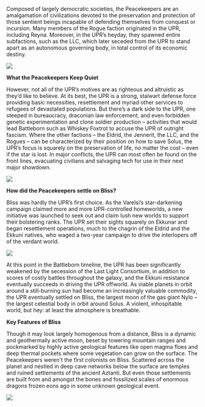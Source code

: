 Composed of largely democratic societies, the Peacekeepers are an amalgamation of civilizations devoted to the preservation and protection of those sentient beings incapable of defending themselves from conquest or incursion. Many members of the Rogue faction originated in the UPR, including Reyna. Moreover, in the UPR’s heyday, they spawned entire subfactions, such as the LLC, which later seceded from the UPR to stand apart as an autonomous governing body, in total control of its economic destiny.

<img src="icescape_01.jpg">

**What the Peacekeepers Keep Quiet**

However, not all of the UPR’s motives are as righteous and altruistic as they’d like to believe. At its best, the UPR is a strong, stalwart defense force providing basic necessities, resettlement and myriad other services to refugees of devastated populations. But there’s a dark side to the UPR, one steeped in bureaucracy, draconian law enforcement, and even forbidden genetic experimentation and clone soldier production – activities that would lead Battleborn such as Whiskey Foxtrot to accuse the UPR of outright fascism. Where the other factions – the Eldrid, the Jennerit, the LLC, and the Rogues – can be characterized by their position on how to save Solus, the UPR’s focus is squarely on the preservation of life, no matter the cost – even if the star is lost. In major conflicts, the UPR can most often be found on the front lines, evacuating civilians and salvaging tech for use in their next major showdown.

<img src="bliss_poster_sm.jpg">

**How did the Peacekeepers settle on Bliss?**

Bliss was hardly the UPR’s first choice. As the Varelsi’s star-darkening campaign claimed more and more UPR-controlled homeworlds, a new initiative was launched to seek out and claim lush new worlds to support their bolstering ranks. The UPR set their sights squarely on Ekkunar and began resettlement operations, much to the chagrin of the Eldrid and the Ekkuni natives, who waged a two-year campaign to drive the interlopers off of the verdant world.

<img src="ice_sketch_04.jpg">

At this point in the Battleborn timeline, the UPR has been significantly weakened by the secession of the Last Light Consortium, in addition to scores of costly battles throughout the galaxy, and the Ekkuni resistance eventually succeeds in driving the UPR offworld. As viable planets in orbit around a still-burning sun had become an increasingly valuable commodity, the UPR eventually settled on Bliss, the largest moon of the gas giant Nylo – the largest celestial body in orbit around Solus. A violent, inhospitable world, but hey: at least the atmosphere is breathable.

**Key Features of Bliss**

Though it may look largely homogenous from a distance, Bliss is a dynamic and geothermally active moon, beset by towering mountain ranges and pockmarked by highly active geological features like open magma floes and deep thermal pockets where some vegetation can grow on the surface. The Peacekeepers weren't the first colonists on Bliss. Scattered across the planet and nestled in deep cave networks below the surface are temples and ruined settlements of the ancient Aztanti. But even those settlements are built from and amongst the bones and fossilized scales of enormous dragons frozen eons ago in some unknown geological event.

<img src="ice_sketch_03.jpg">